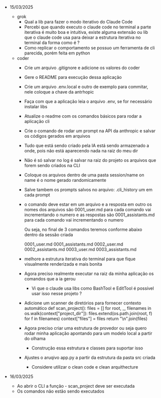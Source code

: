 - 15/03/2025
  - grok
    - Qual a lib para fazer o modo iterativo do Claude Code 
    - Percebi que quando executo o claude code no terminal a parte iterativa é muito boa e intuitiva, existe alguma extensão ou lib que o claude code usa para deixar a estrutura iterativa no terminal da forma como é ? 
    - Como replicar o comportamento se possuo um ferramenta de cli parecida, porém feita em python 
  - coder
    - Crie um arquivo .gitignore e adicione os valores do coder
    - Gere o README para execução dessa aplicação
    - Crie um arquivo .env.local e outro de exemplo para commitar, nele coloque a chave da antrhopic
    - Faça com que a aplicação leia o arquivo .env, se for necessário instalar libs
    - Atualize o readme com os comandos básicos para rodar a aplicação cli
    - Crie o comando de rodar um prompt na API da anthropic e salvar os códigos gerados em arquivos
    - Tudo que está sendo criado pela IA está sendo armazenado a onde, pois não está aparecendo nada na raiz do meu dir
    - Não é só salvar no log é salvar na raiz do projeto os arquivos que forem sendo criados na CLI
    - Coloque os arquivos dentro de uma pasta session/name 
        on name é o nome gerado randomicamente
    - Salve tambem os prompts salvos no arquivo: .cli_history um em cada prompt
    - o comando deve estar em um arquivo e a resposta em outro
      os nomes dos arquivos são 0001_user.md para cada comando vai incrementando o numero 
      e as respostas são 0001_assistants.md para cada comando vai incrementando o numero

      Ou seja, no final de 3 comandos teremos conforme abaixo dentro da sessão criada

      0001_user.md
      0001_assistants.md
      0002_user.md
      0002_assistants.md
      0003_user.md
      0003_assistants.md
    - melhore a estrutura iterativa do terminal para que fique visualmente renderizada e mais bonita
    - Agora preciso realmente executar na raiz da minha aplicação os comandos que a ia gerou
      - Vi que o claude usa libs como BashTool e EditTool é possível usar isso nesse projeto ? 
    - Adicione um scanner de diretórios para fornecer contexto automático
      def scan_project():
        files = []
        for root, _, filenames in os.walk(context["project_dir"]):
            files.extend(os.path.join(root, f) for f in filenames)
        context["files"] = files
        return "\n".join(files)
    - Agora preciso criar uma estrutura de provedor ou seja quero rodar minha aplicação apontando para um modelo local a partir do olhama
      - Construção essa estrutura e classes para suportar isso
    - Ajustes o aruqivo app.py a partir da estrutura da pasta src criada
      - Considere utilizar o clean code e clean arquithecture
      


- 16/03/2025
    - Ao abrir o CLI a função - scan_project deve ser executada
    - Os comandos não estão sendo executados

 